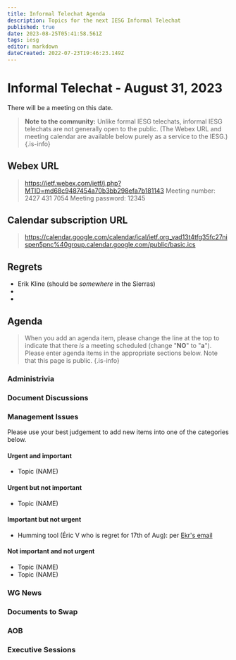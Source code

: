 ```yaml
---
title: Informal Telechat Agenda
description: Topics for the next IESG Informal Telechat
published: true
date: 2023-08-25T05:41:58.561Z
tags: iesg
editor: markdown
dateCreated: 2022-07-23T19:46:23.149Z
---
```


# Informal Telechat - August 31, 2023 

 There will be a meeting on this date.

> **Note to the community:** Unlike formal IESG telechats, informal IESG telechats are not generally open to the public. (The Webex URL and meeting calendar are available below purely as a service to the IESG.)
{.is-info}


## Webex URL

> https://ietf.webex.com/ietf/j.php?MTID=md68c9487454a70b3bb298efa7b181143
Meeting number: 2427 431 7054
Meeting password: 12345 

## Calendar subscription URL

> https://calendar.google.com/calendar/ical/ietf.org_vad13t4tfg35fc27nispen5pnc%40group.calendar.google.com/public/basic.ics


## Regrets
* Erik Kline (should be *somewhere* in the Sierras)
* 
* 

## Agenda

> When you add an agenda item, please change the line at the top to indicate that there *is* a meeting scheduled (change "**NO**" to "**a**"). Please enter agenda items in the appropriate sections below.
Note that this page is public.
{.is-info}

### Administrivia

### Document Discussions

### Management Issues

Please use your best judgement to add new items into one of the categories below.

#### Urgent and important

* Topic (NAME)

#### Urgent but not important

* Topic (NAME)

#### Important but not urgent
* Humming tool (Éric V who is regret for 17th of Aug): per [Ekr's email](https://mailarchive.ietf.org/arch/msg/iesg/-c0O0Rp_zMWkFyACbilWFouWffM/)


#### Not important and not urgent
* Topic (NAME)
* Topic (NAME)

### WG News 

### Documents to Swap 

### AOB

### Executive Sessions


